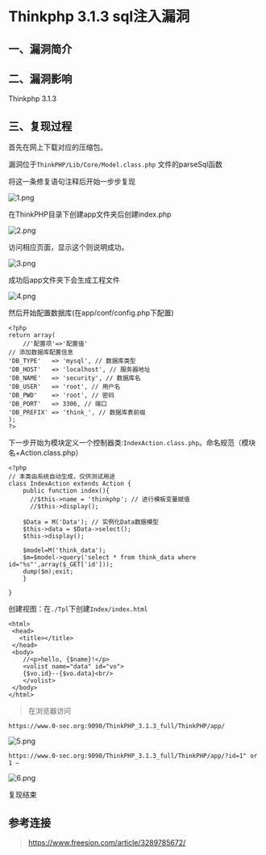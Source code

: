 Thinkphp 3.1.3 sql注入漏洞
==========================

一、漏洞简介
------------

二、漏洞影响
------------

Thinkphp 3.1.3

三、复现过程
------------

首先在网上下载对应的压缩包。

漏洞位于`ThinkPHP/Lib/Core/Model.class.php` 文件的parseSql函数

将这一条修复语句注释后开始一步步复现

![1.png](/Users/aresx/Documents/VulWiki/.resource/Thinkphp3.1.3sql注入漏洞/media/rId24.png)

在ThinkPHP目录下创建app文件夹后创建index.php

![2.png](/Users/aresx/Documents/VulWiki/.resource/Thinkphp3.1.3sql注入漏洞/media/rId25.png)

访问相应页面，显示这个则说明成功。

![3.png](/Users/aresx/Documents/VulWiki/.resource/Thinkphp3.1.3sql注入漏洞/media/rId26.png)

成功后app文件夹下会生成工程文件

![4.png](/Users/aresx/Documents/VulWiki/.resource/Thinkphp3.1.3sql注入漏洞/media/rId27.png)

然后开始配置数据库(在app/conf/config.php下配置)

    <?php
    return array(
        //'配置项'=>'配置值'
    // 添加数据库配置信息
    'DB_TYPE'   => 'mysql', // 数据库类型
    'DB_HOST'   => 'localhost', // 服务器地址
    'DB_NAME'   => 'security', // 数据库名
    'DB_USER'   => 'root', // 用户名
    'DB_PWD'    => 'root', // 密码
    'DB_PORT'   => 3306, // 端口
    'DB_PREFIX' => 'think_', // 数据库表前缀
    );
    ?>

下一步开始为模块定义一个控制器类:`IndexAction.class.php`。命名规范（模块名+Action.class.php）

    <?php
    // 本类由系统自动生成，仅供测试用途
    class IndexAction extends Action {
        public function index(){
          //$this->name = 'thinkphp'; // 进行模板变量赋值
          //$this->display();
            
        $Data = M('Data'); // 实例化Data数据模型
        $this->data = $Data->select();
        $this->display();
        
        $model=M('think_data');
        $m=$model->query('select * from think_data where id="%s"',array($_GET['id']));
        dump($m);exit;
        }
        
    }

创建视图：在`./Tpl`下创建`Index/index.html`

    <html>
     <head>
       <title></title>
     </head>
     <body>
        //<p>hello, {$name}!</p>
        <volist name="data" id="vo">
        {$vo.id}--{$vo.data}<br/>
        </volist>
     </body>
    </html>

> 在浏览器访问

`https://www.0-sec.org:9090/ThinkPHP_3.1.3_full/ThinkPHP/app/`

![5.png](/Users/aresx/Documents/VulWiki/.resource/Thinkphp3.1.3sql注入漏洞/media/rId28.png)

`https://www.0-sec.org:9090/ThinkPHP_3.1.3_full/ThinkPHP/app/?id=1" or 1 –`

![6.png](/Users/aresx/Documents/VulWiki/.resource/Thinkphp3.1.3sql注入漏洞/media/rId29.png)

复现结束

参考连接
--------

> https://www.freesion.com/article/3289785672/
